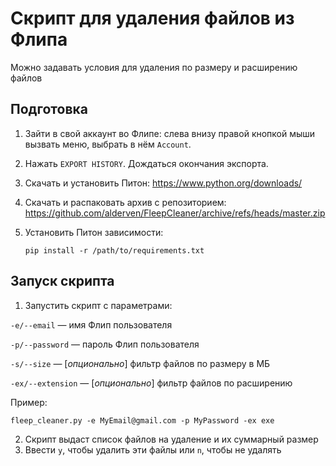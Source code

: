 # Скрипт для удаления файлов из Флипа

Можно задавать условия для удаления по размеру и расширению файлов

## Подготовка
1. Зайти в свой аккаунт во Флипе: слева внизу правой кнопкой мыши вызвать меню, выбрать в нём `Account`.
2. Нажать `EXPORT HISTORY`. Дождаться окончания экспорта.
4. Скачать и установить Питон: https://www.python.org/downloads/
3. Скачать и распаковать архив с репозиторием: https://github.com/alderven/FleepCleaner/archive/refs/heads/master.zip
5. Установить Питон зависимости:

   `pip install -r /path/to/requirements.txt`

## Запуск скрипта
1. Запустить скрипт с параметрами:
   
`-e/--email` — имя Флип пользователя

`-p/--password` — пароль Флип пользователя

`-s/--size` — [_опционально_] фильтр файлов по размеру в МБ

`-ex/--extension` — [_опционально_] фильтр файлов по расширению

Пример:

`fleep_cleaner.py -e MyEmail@gmail.com -p MyPassword -ex exe`

2. Скрипт выдаст список файлов на удаление и их суммарный размер
3. Ввести `y`, чтобы удалить эти файлы или `n`, чтобы не удалять
